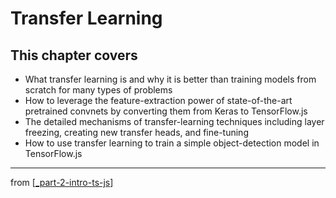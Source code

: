 # Transfer Learning

## This chapter covers
- What transfer learning is and why it is better than training models from scratch for many types of problems
- How to leverage the feature-extraction power of state-of-the-art pretrained convnets by converting them from Keras to TensorFlow.js
- The detailed mechanisms of transfer-learning techniques including layer freezing, creating new transfer heads, and fine-tuning
- How to use transfer learning to train a simple object-detection model in TensorFlow.js
---
from [[_part-2-intro-ts-js]]

[//begin]: # "Autogenerated link references for markdown compatibility"
[_part-2-intro-ts-js]: ../_part-2-intro-ts-js.md "Part 2 Intro TS JS"
[//end]: # "Autogenerated link references"